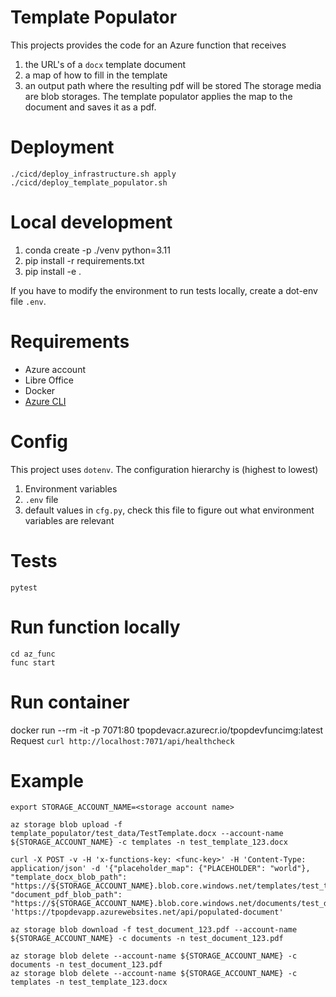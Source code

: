 # Template Populator

This projects provides the code for an Azure function that receives 
1. the URL's of a `docx` template document
2. a map of how to fill in the template
3. an output path where the resulting pdf will be stored
The storage media are blob storages. The template populator applies the map to the document and saves it as a pdf.

# Deployment
```
./cicd/deploy_infrastructure.sh apply
./cicd/deploy_template_populator.sh
```

# Local development
1. conda create -p ./venv python=3.11
2. pip install -r requirements.txt
3. pip install -e .

If you have to modify the environment to run tests locally, create a dot-env file `.env`.

# Requirements
- Azure account
- Libre Office
- Docker
- [Azure CLI](https://learn.microsoft.com/en-us/cli/azure/)

# Config
This project uses `dotenv`. The configuration hierarchy is (highest to lowest)
1. Environment variables
2. `.env` file
3. default values in `cfg.py`, check this file to figure out what environment variables are relevant

# Tests
```
pytest
```

# Run function locally
```
cd az_func
func start
```

# Run container
docker run --rm -it -p 7071:80 tpopdevacr.azurecr.io/tpopdevfuncimg:latest
Request `curl http://localhost:7071/api/healthcheck`

# Example
```
export STORAGE_ACCOUNT_NAME=<storage account name>

az storage blob upload -f template_populator/test_data/TestTemplate.docx --account-name ${STORAGE_ACCOUNT_NAME} -c templates -n test_template_123.docx

curl -X POST -v -H 'x-functions-key: <func-key>' -H 'Content-Type: application/json' -d '{"placeholder_map": {"PLACEHOLDER": "world"}, "template_docx_blob_path": "https://${STORAGE_ACCOUNT_NAME}.blob.core.windows.net/templates/test_template_123.docx", "document_pdf_blob_path": "https://${STORAGE_ACCOUNT_NAME}.blob.core.windows.net/documents/test_document_123.pdf"}' 'https://tpopdevapp.azurewebsites.net/api/populated-document'

az storage blob download -f test_document_123.pdf --account-name ${STORAGE_ACCOUNT_NAME} -c documents -n test_document_123.pdf

az storage blob delete --account-name ${STORAGE_ACCOUNT_NAME} -c documents -n test_document_123.pdf
az storage blob delete --account-name ${STORAGE_ACCOUNT_NAME} -c templates -n test_template_123.docx
```
